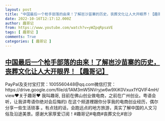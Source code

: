 ```yaml
---
layout: post
title: "中国最后一个枪手部落的由来！了解岜沙苗寨的历史，丧葬文化让人大开眼界！【趣哥记】"
date: 2022-10-16T12:17:12.000Z
author: 趣哥记
from: https://www.youtube.com/watch?v=yWZpqRpsaVE
tags: [ 趣哥记 ]
comments: True
categories: [ 趣哥记 ]
---
```

<!--1665922632000-->
[中国最后一个枪手部落的由来！了解岜沙苗寨的历史，丧葬文化让人大开眼界！【趣哥记】](https://www.youtube.com/watch?v=yWZpqRpsaVE)
------

<div>
PayPaI及支付宝打赏：1005560448@qq.com微信打赏：https://drive.google.com/file/d/1AM3mW5NVryjw6w9XiK0Vxux1YQVlF4mH/view♥关于趣哥♥ 我叫趣哥,  目前在佛山创业做电商，之前在广州创业。粤语会听，让我讲粤语你绝对会后悔的) 在这个频道裡跟你分享我的电商创业经历，偶尔分享一些生活琐事 。有点钱的话，会跑远点的地方旅游，真实了解中国的人文习俗及沿途美景。感谢大家厚爱订阅！#趣哥记#电商#丧葬文化#岜沙
</div>
